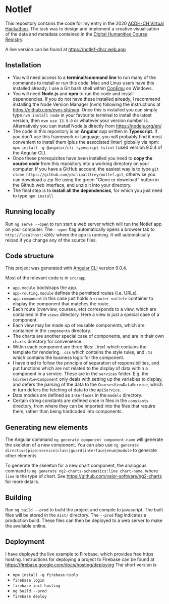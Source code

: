 # Notlef

This repository contains the code for my entry in the 2020 <a href="https://github.com/acdh-oeaw/ACDHchHackathon2020">ACDH-CH Virtual Hackathon</a>. The task was to design and implement a creative visualisation of the data and metadata contained in the <a href="https://dhcr.clarin-dariah.eu/">Digital Humanities Course Registry</a>.

A live version can be found at https://notlef-dhcr.web.app

## Installation
* You will need access to a **terminal/command line** to run many of the commands to install or run this code. Mac and Linux users have this installed already. I use a Git bash shell within [ConEmu](https://conemu.github.io/) on Windows.
* You will need **Node.js** and **npm** to run the code and install dependencies. If you do not have these installed already, I recommend installing the Node Version Manager (nvm) following the instructions at https://github.com/nvm-sh/nvm. Once this is installed you can simply type `nvm install node` in your favourite terminal to install the latest version, then `nvm use 13.9.0` or whatever your version number is. Alternatively you can install Node.js directly from https://nodejs.org/en/
* The code in this repository is an **Angular** app written in **Typescript**. If you don't use this framework or language, you will probably find it most convenient to install them (plus the associated linter) globally via npm:
`npm install -g @angular/cli typescript tslint`
I used version 9.0.4 of the Angular CLI.
* Once these prerequisites have been installed you need to **copy the source code** from this repository into a working directory on your computer. If you have a GitHub account, the easiest way is to type `git clone https://github.com/philipallfrey/notlef.git`, otherwise you can download a zip file using the green "Clone or download" button in the Github web interface, and unzip it into your directory.
* The final step is to **install all the dependencies**, for which you just need to type `npm install`

## Running locally
Run `ng serve --open` to run start a web server which will run the Notlef app on your computer. The `--open` flag automatically opens a browser tab to `http://localhost:4200/` where the app is running. It will automatically reload if you change any of the source files.

## Code structure
This project was generated with [Angular CLI](https://github.com/angular/angular-cli) version 9.0.4.

Most of the relevant code is in `src/app`.
* `app.module` bootstraps the app.
* `app-routing.module` defines the permitted routes (i.e. URLs).
* `app.component` in this case just holds a `<router-outlet>` container to display the component that matches the route.
* Each route (overview, courses, etc) corresponds to a view, which are contained in the `views` directory. Here a view is just a special case of a component.
* Each view may be made up of reusable components, which are contained in the `components` directory.
* The charts are another special case of components, and are in their own `charts` directory for convenience.
* Within each component are three files: `.html` which contains the template for rendering, `.css` which contains the style rules, and `.ts` which contains the business logic for the component.
* I have tried to follow the principle of separation of responsibilities, and put functions which are not related to the display of data within a component in a service. These are in the `services` folder. E.g. the `CoursesViewComponent` only deals with setting up the variables to display, and defers the parsing of the data to the `CoursesViewDataService`, which in turn defers the fetching of data to the `ApiService`.
* Data models are defined as `Interfaces` in the `models` directory.
* Certain string constants are defined once in files in the `constants` directory, from where they can be imported into the files that require them, rather than being hardcoded into components.


## Generating new elements
The Angular command `ng generate component component-name` will generate the skeleton of a new component. You can also use `ng generate directive|pipe|service|class|guard|interface|enum|module` to generate other elements.

To generate the skeleton for a new chart component, the analogous command is
`ng generate ng2-charts-schematics:line chart-name`, where `line` is the type of chart. See https://github.com/valor-software/ng2-charts for more details.

## Building
Run `ng build --prod` to build the project and compile to javascript. The built files will be stored in the `dist/` directory. The `--prod` flag indicates a production build. These files can then be deployed to a web server to make the available online.

## Deployment
I have deployed the live example to Firebase, which provides free https hosting. Instructions for deploying a project to Firebase can be found at https://firebase.google.com/docs/hosting/deploying
The short version is
* `npm install -g firebase-tools`
* `firebase login`
* `firebase init hosting`
* `ng build --prod`
* `firebase deploy`
